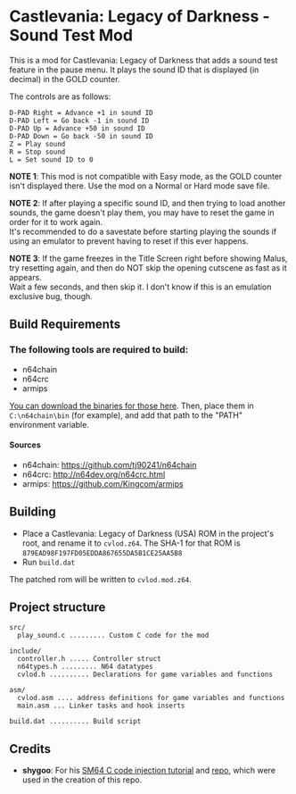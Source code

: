 # Castlevania: Legacy of Darkness - Sound Test Mod

This is a mod for Castlevania: Legacy of Darkness that adds a sound test feature in the pause menu. It plays the sound ID that is displayed (in decimal) in the GOLD counter.

The controls are as follows:

```
D-PAD Right = Advance +1 in sound ID
D-PAD Left = Go back -1 in sound ID
D-PAD Up = Advance +50 in sound ID
D-PAD Down = Go back -50 in sound ID
Z = Play sound
R = Stop sound
L = Set sound ID to 0
```

**NOTE 1**: This mod is not compatible with Easy mode, as the GOLD counter isn't displayed there. Use the mod on a Normal or Hard mode save file.

**NOTE 2**: If after playing a specific sound ID, and then trying to load another sounds, the game doesn't play them, you may have to reset the game in order for it to work again. </br>It's recommended to do a savestate before starting playing the sounds if using an emulator to prevent having to reset if this ever happens.

**NOTE 3**: If the game freezes in the Title Screen right before showing Malus, try resetting again, and then do NOT skip the opening cutscene as fast as it appears.</br>Wait a few seconds, and then skip it. I don't know if this is an emulation exclusive bug, though.

## Build Requirements

### The following tools are required to build:

* n64chain
* n64crc
* armips

[You can download the binaries for those here](https://drive.google.com/file/d/18yQu6WUJxSjZP76Vd2r573Cku3ZuT3U7/view?usp=share_link). Then, place them in `C:\n64chain\bin` (for example), and add that path to the "PATH" environment variable.

#### Sources
* n64chain: https://github.com/tj90241/n64chain
* n64crc: http://n64dev.org/n64crc.html
* armips: https://github.com/Kingcom/armips

## Building
* Place a Castlevania: Legacy of Darkness (USA) ROM in the project's root, and rename it to `cvlod.z64`. The SHA-1 for that ROM is `879EAD98F197FD05EDDA867655DA5B1CE25AA5B8`
* Run `build.dat`

The patched rom will be written to `cvlod.mod.z64`.

## Project structure
```
src/
  play_sound.c ......... Custom C code for the mod

include/
  controller.h ..... Controller struct
  n64types.h ......... N64 datatypes
  cvlod.h .......... Declarations for game variables and functions

asm/
  cvlod.asm .... address definitions for game variables and functions
  main.asm ... Linker tasks and hook inserts

build.dat .......... Build script
```

## Credits
* **shygoo**: For his [SM64 C code injection tutorial](https://hack64.net/Thread-Importing-C-Code-Into-SM64-Using-n64chain-and-armips) and [repo](https://github.com/shygoo/sm64-c-injection), which were used in the creation of this repo. 
